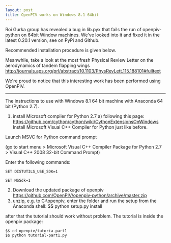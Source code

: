 ```yaml
---
layout: post
title: OpenPIV works on Windows 8.1 64bit
---
```


Roi Gurka group has revealed a bug in lib.pyx that fails the run of openpiv-python on 64bit Window machines. 
We've looked into it and fixed it in the latest 0.20.1 version, see on PyPi and Github. 

Recommended installation procedure is given below. 



Meanwhile, take a look at the most fresh Physical Review Letter on the aerodynamics of tandem 
flapping wings <http://journals.aps.org/prl/abstract/10.1103/PhysRevLett.115.188101#fulltext> 

We're proud to notice that this interesting work has been performed using OpenPIV. 




------

The instructions to use with Windows 8.1 64 bit machine with Anaconda 64 bit (Python 2.7). 

1. install Microsoft compiler for Python 2.7
a) following this page: https://github.com/cython/cython/wiki/CythonExtensionsOnWindows 
Install Microsoft Visual C++ Compiler for Python just like before.

Launch MSVC for Python command prompt

(go to start menu > Microsoft Visual C++ Compiler Package for Python 2.7 > Visual C++ 2008 32-bit Command Prompt)

Enter the following commands:

    SET DISTUTILS_USE_SDK=1

    SET MSSdk=1

2. Download the updated package of openpiv https://github.com/OpenPIV/openpiv-python/archive/master.zip
3. unzip, e.g. to C:\openpiv, enter the folder and run the setup from the Anaconda shell: 
    $$ python setup.py install

after that the tutorial should work without problem. The tutorial is inside the openpiv package: 

    $$ cd openpiv/tutoria-part1 
    $$ python tutorial-part1.py
